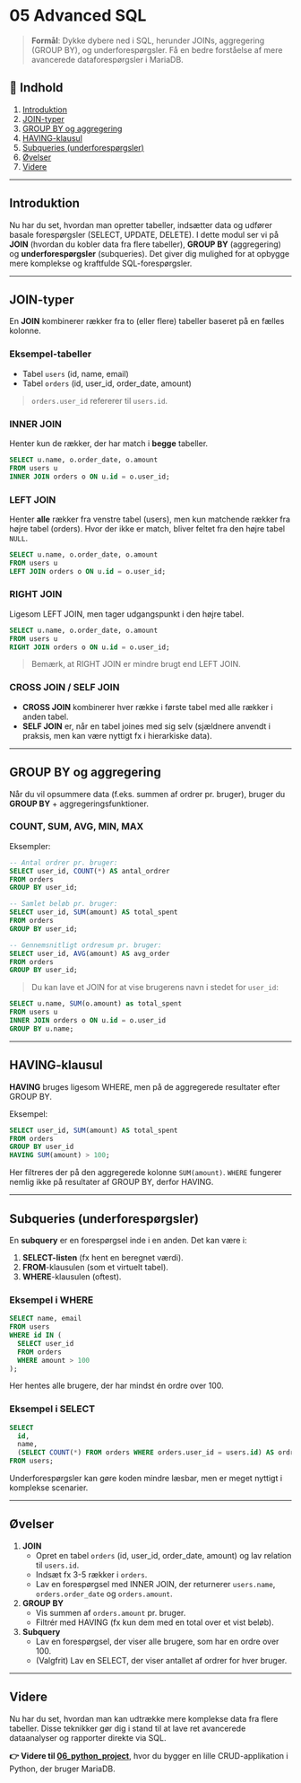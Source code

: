 # 05 Advanced SQL

> **Formål**: Dykke dybere ned i SQL, herunder JOINs, aggregering (GROUP BY), og underforespørgsler. Få en bedre forståelse af mere avancerede dataforespørgsler i MariaDB.

## 📝 Indhold
1. [Introduktion](#introduktion)
2. [JOIN-typer](#join-typer)
3. [GROUP BY og aggregering](#group-by-og-aggregering)
4. [HAVING-klausul](#having-klausul)
5. [Subqueries (underforespørgsler)](#subqueries-underforespørgsler)
6. [Øvelser](#øvelser)
7. [Videre](#videre)

---

## Introduktion
Nu har du set, hvordan man opretter tabeller, indsætter data og udfører basale forespørgsler (SELECT, UPDATE, DELETE). I dette modul ser vi på **JOIN** (hvordan du kobler data fra flere tabeller), **GROUP BY** (aggregering) og **underforespørgsler** (subqueries). Det giver dig mulighed for at opbygge mere komplekse og kraftfulde SQL-forespørgsler.

---

## JOIN-typer

En **JOIN** kombinerer rækker fra to (eller flere) tabeller baseret på en fælles kolonne.

### Eksempel-tabeller

- Tabel `users` (id, name, email)
- Tabel `orders` (id, user_id, order_date, amount)

> `orders.user_id` refererer til `users.id`.

### INNER JOIN

Henter kun de rækker, der har match i **begge** tabeller.
```sql
SELECT u.name, o.order_date, o.amount
FROM users u
INNER JOIN orders o ON u.id = o.user_id;
```

### LEFT JOIN

Henter **alle** rækker fra venstre tabel (users), men kun matchende rækker fra højre tabel (orders). Hvor der ikke er match, bliver feltet fra den højre tabel `NULL`.
```sql
SELECT u.name, o.order_date, o.amount
FROM users u
LEFT JOIN orders o ON u.id = o.user_id;
```

### RIGHT JOIN

Ligesom LEFT JOIN, men tager udgangspunkt i den højre tabel.
```sql
SELECT u.name, o.order_date, o.amount
FROM users u
RIGHT JOIN orders o ON u.id = o.user_id;
```
> Bemærk, at RIGHT JOIN er mindre brugt end LEFT JOIN.

### CROSS JOIN / SELF JOIN

- **CROSS JOIN** kombinerer hver række i første tabel med alle rækker i anden tabel.
- **SELF JOIN** er, når en tabel joines med sig selv (sjældnere anvendt i praksis, men kan være nyttigt fx i hierarkiske data).

---

## GROUP BY og aggregering

Når du vil opsummere data (f.eks. summen af ordrer pr. bruger), bruger du **GROUP BY** + aggregeringsfunktioner.

### COUNT, SUM, AVG, MIN, MAX

Eksempler:
```sql
-- Antal ordrer pr. bruger:
SELECT user_id, COUNT(*) AS antal_ordrer
FROM orders
GROUP BY user_id;
```

```sql
-- Samlet beløb pr. bruger:
SELECT user_id, SUM(amount) AS total_spent
FROM orders
GROUP BY user_id;
```

```sql
-- Gennemsnitligt ordresum pr. bruger:
SELECT user_id, AVG(amount) AS avg_order
FROM orders
GROUP BY user_id;
```

> Du kan lave et JOIN for at vise brugerens navn i stedet for `user_id`:
```sql
SELECT u.name, SUM(o.amount) as total_spent
FROM users u
INNER JOIN orders o ON u.id = o.user_id
GROUP BY u.name;
```

---

## HAVING-klausul

**HAVING** bruges ligesom WHERE, men på de aggregerede resultater efter GROUP BY.

Eksempel:
```sql
SELECT user_id, SUM(amount) AS total_spent
FROM orders
GROUP BY user_id
HAVING SUM(amount) > 100;
```

Her filtreres der på den aggregerede kolonne `SUM(amount)`. `WHERE` fungerer nemlig ikke på resultater af GROUP BY, derfor HAVING.

---

## Subqueries (underforespørgsler)

En **subquery** er en forespørgsel inde i en anden. Det kan være i:
1. **SELECT-listen** (fx hent en beregnet værdi).
2. **FROM**-klausulen (som et virtuelt tabel).
3. **WHERE**-klausulen (oftest).

### Eksempel i WHERE

```sql
SELECT name, email
FROM users
WHERE id IN (
  SELECT user_id
  FROM orders
  WHERE amount > 100
);
```

Her hentes alle brugere, der har mindst én ordre over 100.

### Eksempel i SELECT

```sql
SELECT
  id,
  name,
  (SELECT COUNT(*) FROM orders WHERE orders.user_id = users.id) AS ordre_antal
FROM users;
```

Underforespørgsler kan gøre koden mindre læsbar, men er meget nyttigt i komplekse scenarier.

---

## Øvelser
1. **JOIN**
   - Opret en tabel `orders` (id, user_id, order_date, amount) og lav relation til `users.id`.
   - Indsæt fx 3-5 rækker i `orders`.
   - Lav en forespørgsel med INNER JOIN, der returnerer `users.name`, `orders.order_date` og `orders.amount`.
2. **GROUP BY**
   - Vis summen af `orders.amount` pr. bruger.
   - Filtrér med HAVING (fx kun dem med en total over et vist beløb).
3. **Subquery**
   - Lav en forespørgsel, der viser alle brugere, som har en ordre over 100.
   - (Valgfrit) Lav en SELECT, der viser antallet af ordrer for hver bruger.

---

## Videre
Nu har du set, hvordan man kan udtrække mere komplekse data fra flere tabeller. Disse teknikker gør dig i stand til at lave ret avancerede dataanalyser og rapporter direkte via SQL.

**👉 Videre til [06_python_project](../06_python_project/README.md)**, hvor du bygger en lille CRUD-applikation i Python, der bruger MariaDB.


